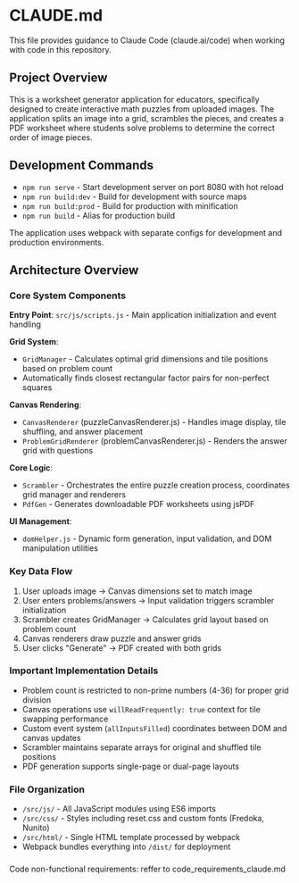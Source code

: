 # CLAUDE.md

This file provides guidance to Claude Code (claude.ai/code) when working with code in this repository.

## Project Overview

This is a worksheet generator application for educators, specifically designed to create interactive math puzzles from uploaded images. The application splits an image into a grid, scrambles the pieces, and creates a PDF worksheet where students solve problems to determine the correct order of image pieces.

## Development Commands

- `npm run serve` - Start development server on port 8080 with hot reload
- `npm run build:dev` - Build for development with source maps
- `npm run build:prod` - Build for production with minification 
- `npm run build` - Alias for production build

The application uses webpack with separate configs for development and production environments.

## Architecture Overview

### Core System Components

**Entry Point**: `src/js/scripts.js` - Main application initialization and event handling

**Grid System**: 
- `GridManager` - Calculates optimal grid dimensions and tile positions based on problem count
- Automatically finds closest rectangular factor pairs for non-perfect squares

**Canvas Rendering**:
- `CanvasRenderer` (puzzleCanvasRenderer.js) - Handles image display, tile shuffling, and answer placement
- `ProblemGridRenderer` (problemCanvasRenderer.js) - Renders the answer grid with questions

**Core Logic**:
- `Scrambler` - Orchestrates the entire puzzle creation process, coordinates grid manager and renderers
- `PdfGen` - Generates downloadable PDF worksheets using jsPDF

**UI Management**:
- `domHelper.js` - Dynamic form generation, input validation, and DOM manipulation utilities

### Key Data Flow

1. User uploads image → Canvas dimensions set to match image
2. User enters problems/answers → Input validation triggers scrambler initialization  
3. Scrambler creates GridManager → Calculates grid layout based on problem count
4. Canvas renderers draw puzzle and answer grids
5. User clicks "Generate" → PDF created with both grids

### Important Implementation Details

- Problem count is restricted to non-prime numbers (4-36) for proper grid division
- Canvas operations use `willReadFrequently: true` context for tile swapping performance
- Custom event system (`allInputsFilled`) coordinates between DOM and canvas updates
- Scrambler maintains separate arrays for original and shuffled tile positions
- PDF generation supports single-page or dual-page layouts

### File Organization

- `/src/js/` - All JavaScript modules using ES6 imports
- `/src/css/` - Styles including reset.css and custom fonts (Fredoka, Nunito)
- `/src/html/` - Single HTML template processed by webpack
- Webpack bundles everything into `/dist/` for deployment

###

Code non-functional requirements:
reffer to code_requirements_claude.md 